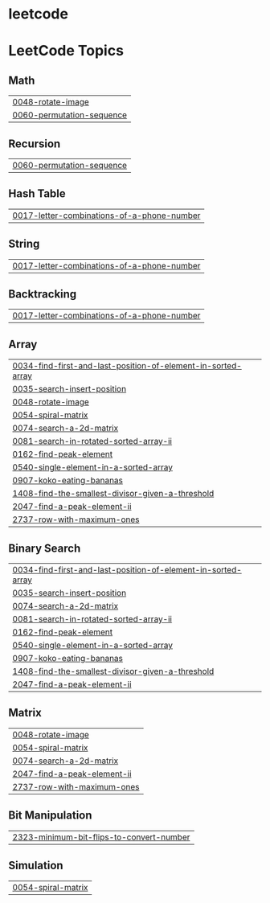 # leetcode
<!---LeetCode Topics Start-->
# LeetCode Topics
## Math
|  |
| ------- |
| [0048-rotate-image](https://github.com/SohamSawhney/leetcode/tree/master/0048-rotate-image) |
| [0060-permutation-sequence](https://github.com/SohamSawhney/leetcode/tree/master/0060-permutation-sequence) |
## Recursion
|  |
| ------- |
| [0060-permutation-sequence](https://github.com/SohamSawhney/leetcode/tree/master/0060-permutation-sequence) |
## Hash Table
|  |
| ------- |
| [0017-letter-combinations-of-a-phone-number](https://github.com/SohamSawhney/leetcode/tree/master/0017-letter-combinations-of-a-phone-number) |
## String
|  |
| ------- |
| [0017-letter-combinations-of-a-phone-number](https://github.com/SohamSawhney/leetcode/tree/master/0017-letter-combinations-of-a-phone-number) |
## Backtracking
|  |
| ------- |
| [0017-letter-combinations-of-a-phone-number](https://github.com/SohamSawhney/leetcode/tree/master/0017-letter-combinations-of-a-phone-number) |
## Array
|  |
| ------- |
| [0034-find-first-and-last-position-of-element-in-sorted-array](https://github.com/SohamSawhney/leetcode/tree/master/0034-find-first-and-last-position-of-element-in-sorted-array) |
| [0035-search-insert-position](https://github.com/SohamSawhney/leetcode/tree/master/0035-search-insert-position) |
| [0048-rotate-image](https://github.com/SohamSawhney/leetcode/tree/master/0048-rotate-image) |
| [0054-spiral-matrix](https://github.com/SohamSawhney/leetcode/tree/master/0054-spiral-matrix) |
| [0074-search-a-2d-matrix](https://github.com/SohamSawhney/leetcode/tree/master/0074-search-a-2d-matrix) |
| [0081-search-in-rotated-sorted-array-ii](https://github.com/SohamSawhney/leetcode/tree/master/0081-search-in-rotated-sorted-array-ii) |
| [0162-find-peak-element](https://github.com/SohamSawhney/leetcode/tree/master/0162-find-peak-element) |
| [0540-single-element-in-a-sorted-array](https://github.com/SohamSawhney/leetcode/tree/master/0540-single-element-in-a-sorted-array) |
| [0907-koko-eating-bananas](https://github.com/SohamSawhney/leetcode/tree/master/0907-koko-eating-bananas) |
| [1408-find-the-smallest-divisor-given-a-threshold](https://github.com/SohamSawhney/leetcode/tree/master/1408-find-the-smallest-divisor-given-a-threshold) |
| [2047-find-a-peak-element-ii](https://github.com/SohamSawhney/leetcode/tree/master/2047-find-a-peak-element-ii) |
| [2737-row-with-maximum-ones](https://github.com/SohamSawhney/leetcode/tree/master/2737-row-with-maximum-ones) |
## Binary Search
|  |
| ------- |
| [0034-find-first-and-last-position-of-element-in-sorted-array](https://github.com/SohamSawhney/leetcode/tree/master/0034-find-first-and-last-position-of-element-in-sorted-array) |
| [0035-search-insert-position](https://github.com/SohamSawhney/leetcode/tree/master/0035-search-insert-position) |
| [0074-search-a-2d-matrix](https://github.com/SohamSawhney/leetcode/tree/master/0074-search-a-2d-matrix) |
| [0081-search-in-rotated-sorted-array-ii](https://github.com/SohamSawhney/leetcode/tree/master/0081-search-in-rotated-sorted-array-ii) |
| [0162-find-peak-element](https://github.com/SohamSawhney/leetcode/tree/master/0162-find-peak-element) |
| [0540-single-element-in-a-sorted-array](https://github.com/SohamSawhney/leetcode/tree/master/0540-single-element-in-a-sorted-array) |
| [0907-koko-eating-bananas](https://github.com/SohamSawhney/leetcode/tree/master/0907-koko-eating-bananas) |
| [1408-find-the-smallest-divisor-given-a-threshold](https://github.com/SohamSawhney/leetcode/tree/master/1408-find-the-smallest-divisor-given-a-threshold) |
| [2047-find-a-peak-element-ii](https://github.com/SohamSawhney/leetcode/tree/master/2047-find-a-peak-element-ii) |
## Matrix
|  |
| ------- |
| [0048-rotate-image](https://github.com/SohamSawhney/leetcode/tree/master/0048-rotate-image) |
| [0054-spiral-matrix](https://github.com/SohamSawhney/leetcode/tree/master/0054-spiral-matrix) |
| [0074-search-a-2d-matrix](https://github.com/SohamSawhney/leetcode/tree/master/0074-search-a-2d-matrix) |
| [2047-find-a-peak-element-ii](https://github.com/SohamSawhney/leetcode/tree/master/2047-find-a-peak-element-ii) |
| [2737-row-with-maximum-ones](https://github.com/SohamSawhney/leetcode/tree/master/2737-row-with-maximum-ones) |
## Bit Manipulation
|  |
| ------- |
| [2323-minimum-bit-flips-to-convert-number](https://github.com/SohamSawhney/leetcode/tree/master/2323-minimum-bit-flips-to-convert-number) |
## Simulation
|  |
| ------- |
| [0054-spiral-matrix](https://github.com/SohamSawhney/leetcode/tree/master/0054-spiral-matrix) |
<!---LeetCode Topics End-->